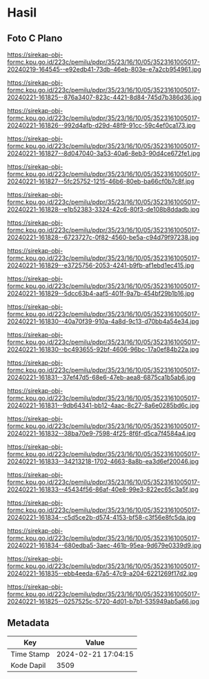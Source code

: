 # Hasil

## Foto C Plano

https://sirekap-obj-formc.kpu.go.id/223c/pemilu/pdpr/35/23/16/10/05/3523161005017-20240219-164545--e92edb41-73db-46eb-803e-e7a2cb954961.jpg

https://sirekap-obj-formc.kpu.go.id/223c/pemilu/pdpr/35/23/16/10/05/3523161005017-20240221-161825--876a3407-823c-4421-8d84-745d7b386d36.jpg

https://sirekap-obj-formc.kpu.go.id/223c/pemilu/pdpr/35/23/16/10/05/3523161005017-20240221-161826--992d4afb-d29d-48f9-91cc-59c4ef0ca173.jpg

https://sirekap-obj-formc.kpu.go.id/223c/pemilu/pdpr/35/23/16/10/05/3523161005017-20240221-161827--8d047040-3a53-40a6-8eb3-90d4ce672fe1.jpg

https://sirekap-obj-formc.kpu.go.id/223c/pemilu/pdpr/35/23/16/10/05/3523161005017-20240221-161827--5fc25752-1215-46b6-80eb-ba66cf0b7c8f.jpg

https://sirekap-obj-formc.kpu.go.id/223c/pemilu/pdpr/35/23/16/10/05/3523161005017-20240221-161828--e1b52383-3324-42c6-80f3-de108b8ddadb.jpg

https://sirekap-obj-formc.kpu.go.id/223c/pemilu/pdpr/35/23/16/10/05/3523161005017-20240221-161828--6723727c-0f82-4560-be5a-c94d79f97238.jpg

https://sirekap-obj-formc.kpu.go.id/223c/pemilu/pdpr/35/23/16/10/05/3523161005017-20240221-161829--e3725756-2053-4241-b9fb-af1ebd1ec415.jpg

https://sirekap-obj-formc.kpu.go.id/223c/pemilu/pdpr/35/23/16/10/05/3523161005017-20240221-161829--5dcc63b4-aaf5-401f-9a7b-454bf29b1b16.jpg

https://sirekap-obj-formc.kpu.go.id/223c/pemilu/pdpr/35/23/16/10/05/3523161005017-20240221-161830--40a70f39-910a-4a8d-9c13-d70bb4a54e34.jpg

https://sirekap-obj-formc.kpu.go.id/223c/pemilu/pdpr/35/23/16/10/05/3523161005017-20240221-161830--bc493655-92bf-4606-96bc-17a0ef84b22a.jpg

https://sirekap-obj-formc.kpu.go.id/223c/pemilu/pdpr/35/23/16/10/05/3523161005017-20240221-161831--37ef47d5-68e6-47eb-aea8-6875ca1b5ab6.jpg

https://sirekap-obj-formc.kpu.go.id/223c/pemilu/pdpr/35/23/16/10/05/3523161005017-20240221-161831--9db64341-bb12-4aac-8c27-8a6e0285bd6c.jpg

https://sirekap-obj-formc.kpu.go.id/223c/pemilu/pdpr/35/23/16/10/05/3523161005017-20240221-161832--38ba70e9-7598-4f25-8f6f-d5ca7f4584a4.jpg

https://sirekap-obj-formc.kpu.go.id/223c/pemilu/pdpr/35/23/16/10/05/3523161005017-20240221-161833--34213218-1702-4663-8a8b-ea3d6ef20046.jpg

https://sirekap-obj-formc.kpu.go.id/223c/pemilu/pdpr/35/23/16/10/05/3523161005017-20240221-161833--45434f56-86af-40e8-99e3-822ec65c3a5f.jpg

https://sirekap-obj-formc.kpu.go.id/223c/pemilu/pdpr/35/23/16/10/05/3523161005017-20240221-161834--c5d5ce2b-d574-4153-bf58-c3f56e8fc5da.jpg

https://sirekap-obj-formc.kpu.go.id/223c/pemilu/pdpr/35/23/16/10/05/3523161005017-20240221-161834--680edba5-3aec-461b-95ea-9d679e0339d9.jpg

https://sirekap-obj-formc.kpu.go.id/223c/pemilu/pdpr/35/23/16/10/05/3523161005017-20240221-161835--ebb4eeda-67a5-47c9-a204-6221269f17d2.jpg

https://sirekap-obj-formc.kpu.go.id/223c/pemilu/pdpr/35/23/16/10/05/3523161005017-20240221-161825--0257525c-5720-4d01-b7b1-535949ab5a66.jpg


## Metadata

| Key        | Value               |
| ---------- | ------------------- |
| Time Stamp | 2024-02-21 17:04:15 |
| Kode Dapil | 3509                |



